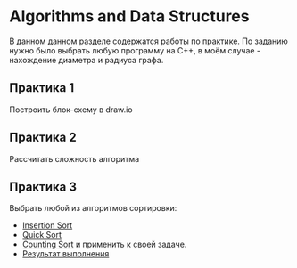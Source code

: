 # Algorithms and Data Structures
В данном данном разделе содержатся работы по практике. По заданию нужно было выбрать любую программу на C++, в моём случае - нахождение диаметра и радиуса графа.
## Практика 1
Построить блок-схему в draw.io
## Практика 2
Рассчитать сложность алгоритма
## Практика 3
Выбрать любой из алгоритмов сортировки:
* [Insertion Sort](Sorts/insertSort)
* [Quick Sort](Sorts/quickSort)
* [Counting Sort](Sorts/countSort)
и применить к своей задаче.
* [Результат выполнения](screen1.png)

